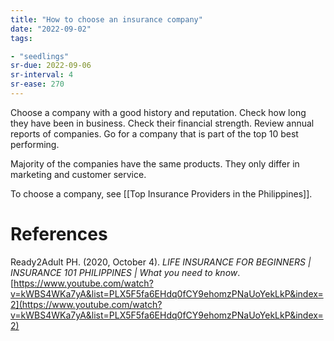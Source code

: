 ```yaml
---
title: "How to choose an insurance company"
date: "2022-09-02"
tags:

- "seedlings"
sr-due: 2022-09-06
sr-interval: 4
sr-ease: 270
---
```


Choose a company with a good history and reputation. Check how long they have been in business. Check their financial strength. Review annual reports of companies. Go for a company that is part of the top 10 best performing.

Majority of the companies have the same products. They only differ in marketing and customer service.

To choose a company, see [[Top Insurance Providers in the Philippines]].

# References

Ready2Adult PH. (2020, October 4). *LIFE INSURANCE FOR BEGINNERS | INSURANCE 101 PHILIPPINES | What you need to know*. [https://www.youtube.com/watch?v=kWBS4WKa7yA&list=PLX5F5fa6EHdq0fCY9ehomzPNaUoYekLkP&index=2](https://www.youtube.com/watch?v=kWBS4WKa7yA&list=PLX5F5fa6EHdq0fCY9ehomzPNaUoYekLkP&index=2)